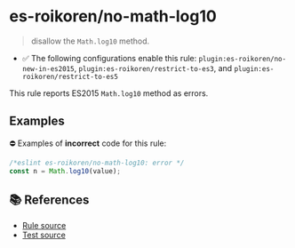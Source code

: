 # es-roikoren/no-math-log10
> disallow the `Math.log10` method.

- ✅ The following configurations enable this rule: `plugin:es-roikoren/no-new-in-es2015`, `plugin:es-roikoren/restrict-to-es3`, and `plugin:es-roikoren/restrict-to-es5`

This rule reports ES2015 `Math.log10` method as errors.

## Examples

⛔ Examples of **incorrect** code for this rule:

```js
/*eslint es-roikoren/no-math-log10: error */
const n = Math.log10(value);
```

## 📚 References

- [Rule source](https://github.com/roikoren755/eslint-plugin-es/blob/v3.0.1/src/rules/no-math-log10.ts)
- [Test source](https://github.com/roikoren755/eslint-plugin-es/blob/v3.0.1/tests/src/rules/no-math-log10.ts)
